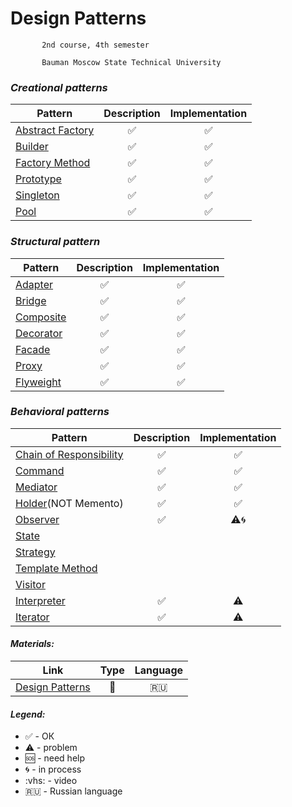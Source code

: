 # Design Patterns


           2nd course, 4th semester

           Bauman Moscow State Technical University

 ### <i>Creational patterns</i>

 |  Pattern |     Description     |      Implementation     |
| ------------- |:-------------:|:-------------:|
|[Abstract Factory](../../wiki/Abstract-Factory)| ✅ |✅ |
|[Builder](https://github.com/Panda-Lewandowski/Design-Patterns/wiki/Builder)| ✅ |✅|
|[Factory Method](https://github.com/Panda-Lewandowski/Design-Patterns/wiki/Factory-Method)|✅|✅|
|[Prototype](https://github.com/Panda-Lewandowski/Design-Patterns/wiki/Prototype)|✅|✅|
|[Singleton](https://github.com/Panda-Lewandowski/Design-Patterns/wiki/Singleton)|✅|✅|
|[Pool](https://github.com/Panda-Lewandowski/Design-Patterns/wiki/Pool)|✅|✅|

 ### <i>Structural pattern</i>

 |  Pattern |     Description     |      Implementation     |
| ------------- |:-------------:|:-------------:|
|[Adapter](../../wiki/Adapter)|✅|✅|
|[Bridge](../../wiki/Composite)|✅|✅|
|[Composite](../../wiki/Composite)|✅|✅|
|[Decorator](../../wiki/Decorator)|✅|✅|
|[Facade](../../wiki/Facade)|✅|✅|
|[Proxy](../../wiki/Proxy)|✅|✅|
|[Flyweight](../../wiki/Flyweight)|✅|✅|

 ### <i> Behavioral patterns</i>

 |  Pattern |     Description     |      Implementation     |
| ------------- |:-------------:|:-------------:|
|[Chain of Responsibility](../../wiki/Chain-of-Resposibility)|✅|✅|
|[Command](../../wiki/Command)|✅|✅|
|[Mediator](../../wiki/Mediator)|✅|✅|
|[Holder](../../wiki/Holder)(NOT Memento)|✅|✅|
|[Observer](../../wiki/Observer)|✅|⚠️🌀|
|[State](../../wiki/State)|
|[Strategy](../../wiki/Strategy)|
|[Template Method](../../wiki/Template-Method)|
|[Visitor](../../wiki/Visitor)|
|[Interpreter](../../wiki/Interpreter)|✅|⚠️|
|[Iterator](../../wiki/Iterator)|✅|⚠️|


#### <i>Materials:</i>
|Link|Type|Language|
|-------------|:-------------:|:-------------:|
|[Design Patterns](https://vk.com/videos-54530371?section=album_56085788)|:vhs:|🇷🇺|


#### <i>Legend:</i>
<ul>
<li>✅ - ОК
<li>⚠️ - problem
<li>🆘 - need help
<li>🌀 - in process
<li>:vhs: - video
<li>🇷🇺 - Russian language
</ul>

